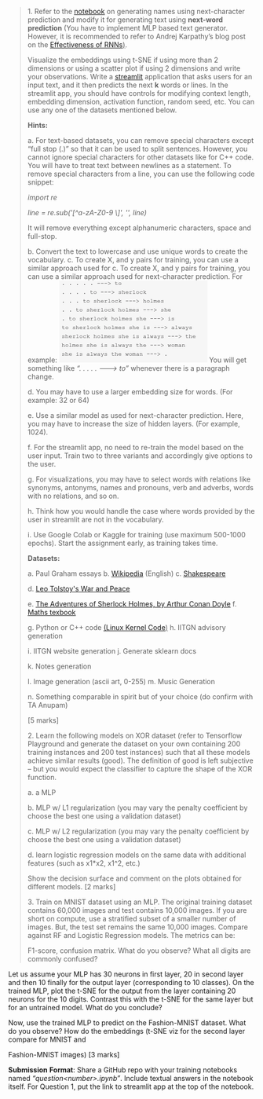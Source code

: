 > 1\. Refer to the
> [<u>notebook</u>](https://nipunbatra.github.io/ml-teaching/notebooks/names.html)
> on generating names using next-character prediction and modify it for
> generating text using **next-word** **prediction** (You have to
> implement MLP based text generator. However, it is recommended to
> refer to Andrej Karpathy’s blog post on the <u>[Effectiveness of
> RNNs](http://karpathy.github.io/2015/05/21/rnn-effectiveness/))</u>.
>
> Visualize the embeddings using t-SNE if using more than 2 dimensions
> or using a scatter plot if using 2 dimensions and write your
> observations. Write a [<u>streamlit</u>](https://streamlit.io/)
> application that asks users for an input text, and it then predicts
> the next **k** words or lines. In the streamlit app, you should have
> controls for modifying context length, embedding dimension, activation
> function, random seed, etc. You can use any one of the datasets
> mentioned below.
>
> **Hints:**
>
> a\. For text-based datasets, you can remove special characters except
> “full stop (.)” so that it can be used to split sentences. However,
> you cannot ignore special characters for other datasets like for C++
> code. You will have to treat text between newlines as a statement. To
> remove special characters from a line, you can use the following code
> snippet:
>
> *import* *re*
>
> *line* *=* *re.sub('\[^a-zA-Z0-9* *\\\]',* *'',* *line)*
>
> It will remove everything except alphanumeric characters, space and
> full-stop.
>
> b\. Convert the text to lowercase and use unique words to create the
> vocabulary. c. To create X, and y pairs for training, you can use a
> similar approach used for
>c\. To create X, and y pairs for training, you can use a similar approach used for
> next-character prediction. For example:
><img src="./jtpcllsg.png"
style="width:3.14583in;height:1.73958in" />
> You will get something like *“.* *.* *.* *.* *.* *---\>* *to”* whenever there is a paragraph change.
> 
> d. You may have to use a larger embedding size for words. (For example: 32 or 64)
> 
> e. Use a similar model as used for next-character prediction. Here, you may have to
> increase the size of hidden layers. (For example, 1024).
>
> f\. For the streamlit app, no need to re-train the model based on the
> user input. Train two to three variants and accordingly give options
> to the user.
>
> g\. For visualizations, you may have to select words with relations
> like synonyms, antonyms, names and pronouns, verb and adverbs, words
> with no relations, and so on.
>
> h\. Think how you would handle the case where words provided by the
> user in streamlit are not in the vocabulary.
>
> i\. Use Google Colab or Kaggle for training (use maximum 500-1000
> epochs). Start the assignment early, as training takes time.
>
> **Datasets:**
>
> a\. Paul Graham essays b.
> [<u>Wikipedia</u>](http://prize.hutter1.net/) (English) c.
> [<u>Shakespeare</u>](https://cs.stanford.edu/people/karpathy/char-rnn/shakespeare_input.txt)
>
> d\. [<u>Leo Tolstoy's War and
> Peace</u>](https://cs.stanford.edu/people/karpathy/char-rnn/warpeace_input.txt)
>
> e\. [<u>The Adventures of Sherlock Holmes, by Arthur Conan
> Doyle</u>](https://www.gutenberg.org/files/1661/1661-0.txt) f.
> [<u>Maths texbook</u>](https://github.com/stacks/stacks-project)
>
> g\. Python or C++ code <u>[(Linux Kernel
> Code](https://cs.stanford.edu/people/karpathy/char-rnn/linux_input.txt))</u>
> h. IITGN advisory generation
>
> i\. IITGN website generation j. Generate sklearn docs
>
> k\. Notes generation
>
> l\. Image generation (ascii art, 0-255) m. Music Generation
>
> n\. Something comparable in spirit but of your choice (do confirm with
> TA Anupam)
>
> \[5 marks\]
>
> 2\. Learn the following models on XOR dataset (refer to Tensorflow
> Playground and generate the dataset on your own containing 200
> training instances and 200 test instances) such that all these models
> achieve similar results (good). The definition of good is left
> subjective – but you would expect the classifier to capture the shape
> of the XOR function.
>
> a\. a MLP
>
> b\. MLP w/ L1 regularization (you may vary the penalty coefficient by
> choose the best one using a validation dataset)
>
> c\. MLP w/ L2 regularization (you may vary the penalty coefficient by
> choose the best one using a validation dataset)
>
> d\. learn logistic regression models on the same data with additional
> features (such as x1\*x2, x1^2, etc.)
>
> Show the decision surface and comment on the plots obtained for
> different models. \[2 marks\]
>
> 3\. Train on MNIST dataset using an MLP. The original training dataset
> contains 60,000 images and test contains 10,000 images. If you are
> short on compute, use a stratified subset of a smaller number of
> images. But, the test set remains the same 10,000 images. Compare
> against RF and Logistic Regression models. The metrics can be:
>
> F1-score, confusion matrix. What do you observe? What all digits are
> commonly confused?

Let us assume your MLP has 30 neurons in first layer, 20 in second layer
and then 10 finally for the output layer (corresponding to 10 classes).
On the trained MLP, plot the t-SNE for the output from the layer
containing 20 neurons for the 10 digits. Contrast this with the t-SNE
for the same layer but for an untrained model. What do you conclude?

Now, use the trained MLP to predict on the Fashion-MNIST dataset. What
do you observe? How do the embeddings (t-SNE viz for the second layer
compare for MNIST and

Fashion-MNIST images) \[3 marks\]

**Submission** **Format**: Share a GitHub repo with your training
notebooks named *“question\<number\>.ipynb”*. Include textual answers in
the notebook itself. For Question 1, put the link to streamlit app at
the top of the notebook.
